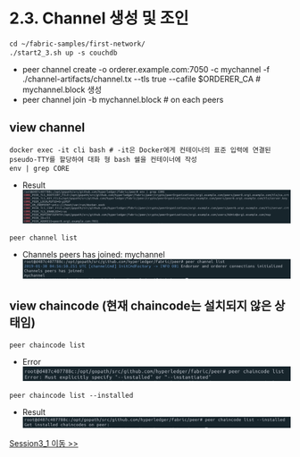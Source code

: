 # 2.3. Channel 생성 및 조인
```shell
cd ~/fabric-samples/first-network/
./start2_3.sh up -s couchdb
```
- peer channel create -o orderer.example.com:7050 -c mychannel -f ./channel-artifacts/channel.tx --tls true --cafile $ORDERER_CA   # mychannel.block 생성
- peer channel join -b mychannel.block   # on each peers

## view channel
```shell
docker exec -it cli bash # -it은 Docker에게 컨테이너의 표준 입력에 연결된 pseudo-TTY를 할당하여 대화 형 bash 쉘을 컨테이너에 작성
env | grep CORE
```
* Result
![](https://github.com/skblockedu/edu19/blob/master/images/Session2_3_1.png)


```shell
peer channel list
```
* Channels peers has joined: mychannel
![](https://github.com/skblockedu/edu19/blob/master/images/Session2_3_2.png)

## view chaincode (현재 chaincode는 설치되지 않은 상태임)
```
peer chaincode list
```
* Error
![](https://github.com/skblockedu/edu19/blob/master/images/Session2_3_3.png)

```
peer chaincode list --installed
```
* Result
![](https://github.com/skblockedu/edu19/blob/master/images/Session2_3_4.png)

[Session3_1 이동 >>](https://github.com/skblockedu/edu19/blob/master/Session3_1.md)
